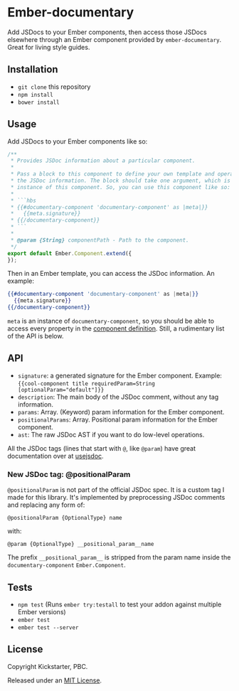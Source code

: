 # Ember-documentary

Add JSDocs to your Ember components, then access those JSDocs elsewhere through an Ember component provided by `ember-documentary`. Great for living style guides.

## Installation

* `git clone` this repository
* `npm install`
* `bower install`

## Usage

Add JSDocs to your Ember components like so:

```js
/**
 * Provides JSDoc information about a particular component.
 *
 * Pass a block to this component to define your own template and operate upon
 * the JSDoc information. The block should take one argument, which is the
 * instance of this component. So, you can use this component like so:
 *
 * ```hbs
 * {{#documentary-component 'documentary-component' as |meta|}}
 *   {{meta.signature}}
 * {{/documentary-component}}
 * ```
 *
 * @param {String} componentPath - Path to the component.
 */
export default Ember.Component.extend({
});
```

Then in an Ember template, you can access the JSDoc information. An example:

```hbs
{{#documentary-component 'documentary-component' as |meta|}}
  {{meta.signature}}
{{/documentary-component}}
```

`meta` is an instance of `documentary-component`, so you should be able to access every property in the [component definition](https://github.com/kickstarter/ember-documentary/blob/master/addon/components/documentary-component.js). Still, a rudimentary list of the API is below.

## API

* `signature`: a generated signature for the Ember component. Example: `{{cool-component title requiredParam=String [optionalParam="default"]}}`
* `description`: The main body of the JSDoc comment, without any tag information.
* `params`: Array. (Keyword) param information for the Ember component.
* `positionalParams`: Array. Positional param information for the Ember component.
* `ast`: The raw JSDoc AST if you want to do low-level operations.

All the JSDoc tags (lines that start with `@`, like `@param`) have great documentation over at [usejsdoc](http://usejsdoc.org/).

### New JSDoc tag: @positionalParam

`@positionalParam` is not part of the official JSDoc spec. It is a custom tag I made for this library. It's implemented by preprocessing JSDoc comments and replacing any form of:

```
@positionalParam {OptionalType} name
```

with:

```
@param {OptionalType} __positional_param__name
```

The prefix `__positional_param__` is stripped from the param name inside the `documentary-component` `Ember.Component`.

## Tests

* `npm test` (Runs `ember try:testall` to test your addon against multiple Ember versions)
* `ember test`
* `ember test --server`

## License

Copyright Kickstarter, PBC.

Released under an [MIT License](https://github.com/kickstarter/ember-documentary/blob/master/LICENSE.md).

